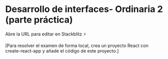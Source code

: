 # Desarrollo de interfaces- Ordinaria 2 (parte práctica)

Abre la URL para editar en Stackblitz ⚡️

[Para resolver el examen de forma local, crea un proyecto React con create-react-app y añade el código de este proyecto.]